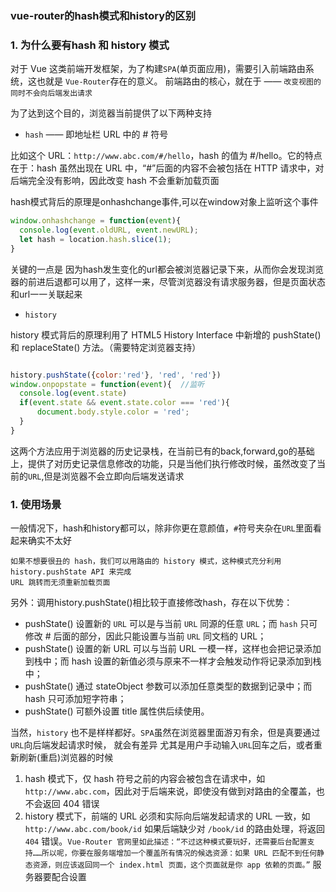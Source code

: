 ### vue-router的hash模式和history的区别

### 1. 为什么要有hash 和 history 模式
对于 Vue 这类前端开发框架，为了构建`SPA`(单页面应用)，需要引入前端路由系统，这也就是 `Vue-Router`存在的意义。
前端路由的核心，就在于 —— `改变视图的同时不会向后端发出请求`

为了达到这个目的，浏览器当前提供了以下两种支持
*  `hash` —— 即地址栏 URL 中的 # 符号

比如这个 URL：`http://www.abc.com/#/hello`，hash 的值为 #/hello。它的特点在于：hash 虽然出现在 URL 中，“#”后面的内容不会被包括在 HTTP 请求中，对后端完全没有影响，因此改变 hash 不会重新加载页面

hash模式背后的原理是onhashchange事件,可以在window对象上监听这个事件

```js
window.onhashchange = function(event){
  console.log(event.oldURL, event.newURL);
  let hash = location.hash.slice(1);
}
```

关键的一点是 因为hash发生变化的url都会被浏览器记录下来，从而你会发现浏览器的前进后退都可以用了，这样一来，尽管浏览器没有请求服务器，但是页面状态和url一一关联起来


* `history` 

history 模式背后的原理利用了 HTML5 History Interface 中新增的 pushState() 和 replaceState() 方法。（需要特定浏览器支持）

```js

history.pushState({color:'red'}, 'red', 'red'})
window.onpopstate = function(event){  //监听
  console.log(event.state)
  if(event.state && event.state.color === 'red'){
      document.body.style.color = 'red';
  }
}
```
这两个方法应用于浏览器的历史记录栈，在当前已有的back,forward,go的基础上，提供了对历史记录信息修改的功能，只是当他们执行修改时候，虽然改变了当前的`URL`,但是浏览器不会立即向后端发送请求



### 1. 使用场景

一般情况下，hash和history都可以，除非你更在意颜值，`#`符号夹杂在`URL`里面看起来确实不太好

```hml
如果不想要很丑的 hash，我们可以用路由的 history 模式，这种模式充分利用 history.pushState API 来完成
URL 跳转而无须重新加载页面
```
另外：调用history.pushState()相比较于直接修改hash，存在以下优势：
* pushState() 设置新的 `URL` 可以是与当前 `URL` 同源的任意 `URL`；而 `hash` 只可修改 # 后面的部分，因此只能设置与当前 `URL` 同文档的 URL；
* pushState() 设置的新 URL 可以与当前 URL 一模一样，这样也会把记录添加到栈中；而 hash 设置的新值必须与原来不一样才会触发动作将记录添加到栈中；
* pushState() 通过 stateObject 参数可以添加任意类型的数据到记录中；而 hash 只可添加短字符串；
* pushState() 可额外设置 title 属性供后续使用。

当然，`history` 也不是样样都好。`SPA`虽然在浏览器里面游刃有余，但是真要通过`URL`向后端发起请求时候， 就会有差异
尤其是用户手动输入`URL`回车之后，或者重新刷新(重启)浏览器的时候

1. hash 模式下，仅 hash 符号之前的内容会被包含在请求中，如 `http://www.abc.com`，因此对于后端来说，即使没有做到对路由的全覆盖，也不会返回 404 错误
2.  history 模式下，前端的 URL 必须和实际向后端发起请求的 URL 一致，如 `http://www.abc.com/book/id` 如果后端缺少对 `/book/id` 的路由处理，将返回 `404` 错误。`Vue-Router 官网里如此描述：“不过这种模式要玩好，还需要后台配置支持……所以呢，你要在服务端增加一个覆盖所有情况的候选资源：如果 URL 匹配不到任何静态资源，则应该返回同一个 index.html 页面，这个页面就是你 app 依赖的页面。”` 服务器要配合设置